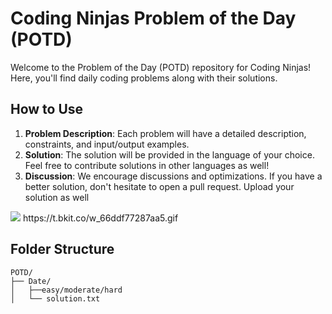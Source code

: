 # Coding Ninjas Problem of the Day (POTD)

Welcome to the Problem of the Day (POTD) repository for Coding Ninjas! Here, you'll find daily coding problems along with their solutions.

## How to Use

1. **Problem Description**: Each problem will have a detailed description, constraints, and input/output examples.
2. **Solution**: The solution will be provided in the language of your choice. Feel free to contribute solutions in other languages as well!
3. **Discussion**: We encourage discussions and optimizations. If you have a better solution, don't hesitate to open a pull request. Upload your solution as well

<img src="https://t.bkit.co/w_66ddf77287aa5.gif" />
https://t.bkit.co/w_66ddf77287aa5.gif


## Folder Structure

```plaintext
POTD/
├── Date/
│   ├──easy/moderate/hard
│   └── solution.txt


